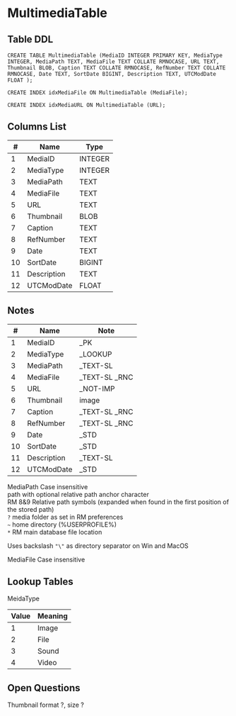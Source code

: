 # MultimediaTable

## Table DDL

```
CREATE TABLE MultimediaTable (MediaID INTEGER PRIMARY KEY, MediaType INTEGER, MediaPath TEXT, MediaFile TEXT COLLATE RMNOCASE, URL TEXT, Thumbnail BLOB, Caption TEXT COLLATE RMNOCASE, RefNumber TEXT COLLATE RMNOCASE, Date TEXT, SortDate BIGINT, Description TEXT, UTCModDate FLOAT );

CREATE INDEX idxMediaFile ON MultimediaTable (MediaFile);

CREATE INDEX idxMediaURL ON MultimediaTable (URL);
```

## Columns List

| #   | Name        | Type    |
| --- | ----------- | ------- |
| 1   | MediaID     | INTEGER |
| 2   | MediaType   | INTEGER |
| 3   | MediaPath   | TEXT    |
| 4   | MediaFile   | TEXT    |
| 5   | URL         | TEXT    |
| 6   | Thumbnail   | BLOB    |
| 7   | Caption     | TEXT    |
| 8   | RefNumber   | TEXT    |
| 9   | Date        | TEXT    |
| 10  | SortDate    | BIGINT  |
| 11  | Description | TEXT    |
| 12  | UTCModDate  | FLOAT   |

## Notes

| #   | Name        | Note           |
| --- | ----------- | -------------- |
| 1   | MediaID     | _PK            |
| 2   | MediaType   | _LOOKUP        |
| 3   | MediaPath   | _TEXT-SL       |
| 4   | MediaFile   | _TEXT-SL  _RNC |
| 5   | URL         | _NOT-IMP       |
| 6   | Thumbnail   | image          |
| 7   | Caption     | _TEXT-SL  _RNC |
| 8   | RefNumber   | _TEXT-SL  _RNC |
| 9   | Date        | _STD           |
| 10  | SortDate    | _STD           |
| 11  | Description | _TEXT-SL       |
| 12  | UTCModDate  | _STD           |



MediaPath  Case insensitive\
    path with optional relative path anchor character\
    RM 8&9 Relative path symbols (expanded when found in the first position of the stored path)\
    `?`    media folder as set in RM preferences\
    `~`    home directory  (%USERPROFILE%)\
    `*`    RM main database file location

Uses backslash `"\"` as directory separator on Win and MacOS

MediaFile   Case insensitive


## Lookup Tables

MeidaType

| Value | Meaning |
| :---- | :------ |
| 1     | Image   |
| 2     | File    |
| 3     | Sound   |
| 4     | Video   |

## Open Questions

Thumbnail  format ?, size ?



